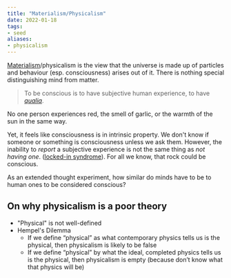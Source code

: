 ```yaml
---
title: "Materialism/Physicalism"
date: 2022-01-18
tags:
- seed
aliases:
- physicalism
---
```


[Materialism](thoughts/mind%20body%20problem.md)/physicalism is the view that the universe is made up of particles and behaviour (esp. consciousness) arises out of it. There is nothing special distinguishing mind from matter.

> To be conscious is to have subjective human experience, to have *[qualia](thoughts/qualia.md)*.

No one person experiences red, the smell of garlic, or the warmth of the sun in the same way.

Yet, it feels like consciousness is in intrinsic property. We don't know if someone or something is consciousness unless we ask them. However, the inability to _report_ a subjective experience is not the same thing as _not having one_. ([locked-in syndrome](https://en.wikipedia.org/wiki/Locked-in_syndrome)). For all we know, that rock could be conscious.

As an extended thought experiment, how similar do minds have to be to human ones to be considered conscious? 

## On why physicalism is a poor theory
- "Physical" is not well-defined
- Hempel's Dilemma
	- If we define “physical” as what contemporary physics tells us is the physical, then physicalism is likely to be false
	- If we define “physical” by what the ideal, completed physics tells us is the physical, then physicalism is empty (because don’t know what that physics will be)